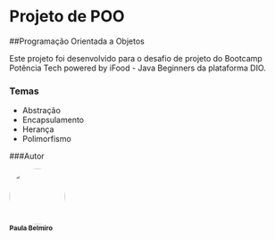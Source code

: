 # Projeto de POO
##Programação Orientada a Objetos

Este projeto foi desenvolvido para o desafio de projeto do Bootcamp Potência Tech powered by iFood - Java Beginners da plataforma DIO.

### Temas

<ul>
<li>Abstração</li>
<li>Encapsulamento</li>
<li>Herança</li>
<li>Polimorfismo</li>
</ul>

###Autor

<a href="https://www.linkedin.com/in/paula-cristiane-belmiro-26386859/">
 <img style="border-radius: 50%;" src="https://avatars.githubusercontent.com/u/103264615?v=4" width="100px;" alt=""/>
 <br />
 <sub><b>Paula Belmiro</b></sub></a> <a href="https://www.instagram.com/paulynhabelmiro/" title="Instagram"></a>